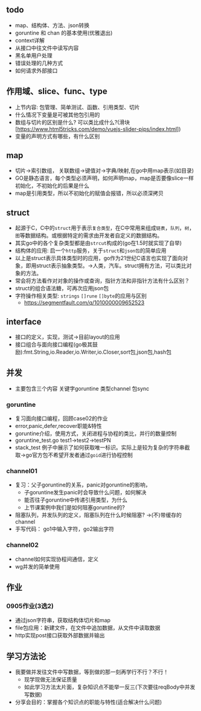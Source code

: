 ## todo
- map、结构体、方法、json转换
- goruntine 和 chan 的基本使用(优雅退出)
- context详解
- 从接口中往文件中读写内容
- 黑名单用户处理
- 错误处理的几种方式
- 如何请求外部接口

## 作用域、slice、func、type
- 上节内容: 包管理、简单测试、函数、引用类型、切片
- 什么情况下变量是可被其他包引用的
- 数组与切片的区别是什么? 可以类比成什么?(滑块[https://www.html5tricks.com/demo/vuejs-slider-pips/index.html])
- 变量的声明方式有哪些，有什么区别

## map
- 切片->索引数组， 关联数组->键值对->字典/映射,在go中用map表示(如目录)
- GO是静态语言，每个类型必须声明，如何声明map，map是否要像slice一样初始化，不初始化的后果是什么
- map是引用类型，所以不初始化的赋值会报错，所以必须深拷贝

## struct
- 起源于C，C中的`struct`用于表示`复合类型`，在C中常用来组成`链表`，`队列`，`树`，`图`等数据结构。或根据特定的需求由开发者自定义的数据结构。
- 其实go中的各个复杂类型都是由`strcut`构成的(go在1.5时就实现了自举)
- 结构体的应用: 启一个`http`服务，关于`struct`和`json包`的简单应用
- 以上是struct表示具体类型时的应用，go作为21世纪C语言也实现了面向对象，即用struct表示抽象类型。->人类，汽车。struct拥有方法，可以类比对象的方法。
- 常会将方法看作对对象的操作或查询，指针方法和非指针方法有什么区别？
- struct的组合语法糖，可再次应用json包
- 字符操作相关类型: `strings` `[]rune` `[]byte`的应用与区别
	+ https://segmentfault.com/q/1010000009652523

## interface
- 接口的定义，实现，测试->目前layout的应用
- 接口组合与面向接口编程(go极其鼓励):fmt.String,io.Reader,io.Writer,io.Closer,sort包,json包,hash包	

## 并发
- 主要包含三个内容 关键字goruntine 类型channel 包sync

### goruntine
- 复习面向接口编程，回顾case02的作业
- error,panic,defer,recover职能&特性
- goruntine介绍，使用方式，关闭进程与协程的类比，并行的数量控制
- goruntine_test.go test1->test2->testPN
- stack_test 例子中展示了如何获取唯一标识。实际上是较为复杂的字符串截取->go官方包不希望开发者通过`goid`进行协程控制

### channel01
- 复习：父子goruntine的关系，panic对goruntine的影响，
	+ 子goruntine发生panic时会导致什么问题，如何解决
	+ 能否往子goruntine中传递引用类型，为什么
	+ 上节课案例中我们是如何阻塞goruntine的?
- 阻塞队列，并发队列的定义，阻塞队列在什么时候阻塞? ->(不)带缓存的channel
- 手写代码： go1中输入字符，go2输出字符

### channel02
- channel如何实现协程间通信，定义
- wg并发的简单使用


## 作业
### 0905作业(3选2)
- 通过json字符串，获取结构体切片和map
- file包应用：新建文件，在文件中追加数据，从文件中读取数据
- http实现post接口获取外部数据并输出 

## 学习方法论
- 我要做并发往文件中写数据，等到做的那一刻再学行不行？不行！
	+ 现学现做无法保证质量
	+ 如此学习方法太片面，复杂知识点不能举一反三(下次要往reqBody中并发写数据)
- 分享会目的：掌握各个知识点的职能与特性(适合解决什么问题)